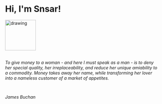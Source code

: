 <h1>Hi, I'm Snsar!</h1> <img src="https://acegif.com/wp-content/uploads/2021/4fh5wi/pepefrg-21.gif" alt="drawing"  height = "100"/> <br> <br> <p><i>To give money to a woman - and here I must speak as a man - is to deny her special quality, her irreplaceability, and reduce her unique amiability to a commodity. Money takes away her name, while transforming her lover into a nameless customer of a market of appetites.</i></p> <br> <p><i>James Buchan</i></p>